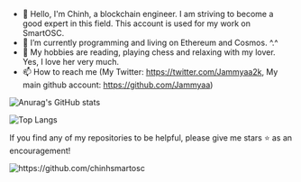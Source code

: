 - 👋 Hello, I'm Chinh, a blockchain engineer. I am striving to become a good expert in this field. This account is used for my work on SmartOSC.
- 🌱 I’m currently programming and living on Ethereum and Cosmos. ^.^
- 💞️ My hobbies are reading, playing chess and relaxing with my lover. Yes, I love her very much.
- 📫 How to reach me (My Twitter: https://twitter.com/Jammyaa2k, My main github account: https://github.com/Jammyaa)


![Anurag's GitHub stats](https://github-readme-stats.vercel.app/api?username=chinhsmartosc&count_private=true)

![Top Langs](https://github-readme-stats.vercel.app/api/top-langs/?username=chinhsmartosc&layout=compact)

If you find any of my repositories to be helpful, please give me stars ⭐ as an encouragement!

<img src="https://komarev.com/ghpvc/?username=chinhsmartosc" alt="https://github.com/chinhsmartosc" />
<!---
chinhsmartosc/chinhsmartosc is a ✨ special ✨ repository because its `README.md` (this file) appears on your GitHub profile.
You can click the Preview link to take a look at your changes.
--->
